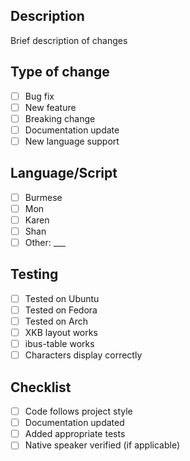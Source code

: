 ## Description
Brief description of changes

## Type of change
- [ ] Bug fix
- [ ] New feature  
- [ ] Breaking change
- [ ] Documentation update
- [ ] New language support

## Language/Script
- [ ] Burmese
- [ ] Mon
- [ ] Karen
- [ ] Shan  
- [ ] Other: ___

## Testing
- [ ] Tested on Ubuntu
- [ ] Tested on Fedora
- [ ] Tested on Arch
- [ ] XKB layout works
- [ ] ibus-table works
- [ ] Characters display correctly

## Checklist
- [ ] Code follows project style
- [ ] Documentation updated
- [ ] Added appropriate tests
- [ ] Native speaker verified (if applicable)
